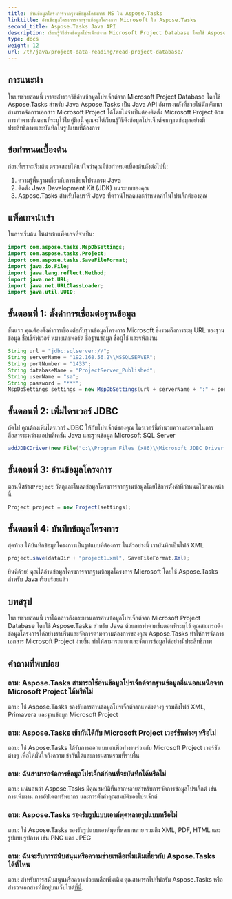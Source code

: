 ```yaml
---
title: อ่านข้อมูลโครงการจากฐานข้อมูลโครงการ MS ใน Aspose.Tasks
linktitle: อ่านข้อมูลโครงการจากฐานข้อมูลโครงการ Microsoft ใน Aspose.Tasks
second_title: Aspose.Tasks Java API
description: เรียนรู้วิธีอ่านข้อมูลโปรเจ็กต์จาก Microsoft Project Database โดยใช้ Aspose.Tasks สำหรับ Java คำแนะนำทีละขั้นตอนพร้อมตัวอย่างโค้ด
type: docs
weight: 12
url: /th/java/project-data-reading/read-project-database/
---
```

## การแนะนำ
ในบทช่วยสอนนี้ เราจะสำรวจวิธีอ่านข้อมูลโปรเจ็กต์จาก Microsoft Project Database โดยใช้ Aspose.Tasks สำหรับ Java Aspose.Tasks เป็น Java API อันทรงพลังที่ช่วยให้นักพัฒนาสามารถจัดการเอกสาร Microsoft Project ได้โดยไม่จำเป็นต้องติดตั้ง Microsoft Project ด้วยการทำตามขั้นตอนที่ระบุไว้ในคู่มือนี้ คุณจะได้เรียนรู้วิธีดึงข้อมูลโปรเจ็กต์จากฐานข้อมูลอย่างมีประสิทธิภาพและบันทึกในรูปแบบที่ต้องการ
## ข้อกำหนดเบื้องต้น
ก่อนที่เราจะเริ่มต้น ตรวจสอบให้แน่ใจว่าคุณมีข้อกำหนดเบื้องต้นดังต่อไปนี้:
1. ความรู้พื้นฐานเกี่ยวกับการเขียนโปรแกรม Java
2. ติดตั้ง Java Development Kit (JDK) บนระบบของคุณ
3. Aspose.Tasks สำหรับไลบรารี Java ที่ดาวน์โหลดและกำหนดค่าในโปรเจ็กต์ของคุณ

## แพ็คเกจนำเข้า
ในการเริ่มต้น ให้นำเข้าแพ็คเกจที่จำเป็น:
```java
import com.aspose.tasks.MspDbSettings;
import com.aspose.tasks.Project;
import com.aspose.tasks.SaveFileFormat;
import java.io.File;
import java.lang.reflect.Method;
import java.net.URL;
import java.net.URLClassLoader;
import java.util.UUID;
```
## ขั้นตอนที่ 1: ตั้งค่าการเชื่อมต่อฐานข้อมูล
ขั้นแรก คุณต้องตั้งค่าการเชื่อมต่อกับฐานข้อมูลโครงการ Microsoft ซึ่งรวมถึงการระบุ URL ของฐานข้อมูล ชื่อเซิร์ฟเวอร์ หมายเลขพอร์ต ชื่อฐานข้อมูล ชื่อผู้ใช้ และรหัสผ่าน
```java
String url = "jdbc:sqlserver://";
String serverName = "192.168.56.2\\MSSQLSERVER";
String portNumber = "1433";
String databaseName = "ProjectServer_Published";
String userName = "sa";
String password = "***";
MspDbSettings settings = new MspDbSettings(url + serverName + ":" + portNumber + ";databaseName=" + databaseName + ";user=" + userName + ";password=" + password);
```
## ขั้นตอนที่ 2: เพิ่มไดรเวอร์ JDBC
ถัดไป คุณต้องเพิ่มไดรเวอร์ JDBC ให้กับโปรเจ็กต์ของคุณ ไดรเวอร์นี้อำนวยความสะดวกในการสื่อสารระหว่างแอปพลิเคชัน Java และฐานข้อมูล Microsoft SQL Server
```java
addJDBCDriver(new File("c:\\Program Files (x86)\\Microsoft JDBC Driver 4.0 for SQL Server\\sqljdbc_4.0\\enu\\sqljdbc4.jar"));
```
## ขั้นตอนที่ 3: อ่านข้อมูลโครงการ
 ตอนนี้สร้าง`Project` วัตถุและโหลดข้อมูลโครงการจากฐานข้อมูลโดยใช้การตั้งค่าที่กำหนดไว้ก่อนหน้านี้
```java
Project project = new Project(settings);
```
## ขั้นตอนที่ 4: บันทึกข้อมูลโครงการ
สุดท้าย ให้บันทึกข้อมูลโครงการเป็นรูปแบบที่ต้องการ ในตัวอย่างนี้ เราบันทึกเป็นไฟล์ XML
```java
project.save(dataDir + "project1.xml", SaveFileFormat.Xml);
```
ยินดีด้วย! คุณได้อ่านข้อมูลโครงการจากฐานข้อมูลโครงการ Microsoft โดยใช้ Aspose.Tasks สำหรับ Java เรียบร้อยแล้ว

## บทสรุป
ในบทช่วยสอนนี้ เราได้กล่าวถึงกระบวนการอ่านข้อมูลโปรเจ็กต์จาก Microsoft Project Database โดยใช้ Aspose.Tasks สำหรับ Java ด้วยการทำตามขั้นตอนที่ระบุไว้ คุณสามารถดึงข้อมูลโครงการได้อย่างราบรื่นและจัดการตามความต้องการของคุณ Aspose.Tasks ทำให้การจัดการเอกสาร Microsoft Project ง่ายขึ้น ทำให้สามารถแยกและจัดการข้อมูลได้อย่างมีประสิทธิภาพ
## คำถามที่พบบ่อย
### ถาม: Aspose.Tasks สามารถใช้อ่านข้อมูลโปรเจ็กต์จากฐานข้อมูลอื่นนอกเหนือจาก Microsoft Project ได้หรือไม่
ตอบ: ใช่ Aspose.Tasks รองรับการอ่านข้อมูลโปรเจ็กต์จากแหล่งต่างๆ รวมถึงไฟล์ XML, Primavera และฐานข้อมูล Microsoft Project
### ถาม: Aspose.Tasks เข้ากันได้กับ Microsoft Project เวอร์ชันต่างๆ หรือไม่
ตอบ: ใช่ Aspose.Tasks ได้รับการออกแบบมาเพื่อทำงานร่วมกับ Microsoft Project เวอร์ชันต่างๆ เพื่อให้มั่นใจถึงความเข้ากันได้และการผสานรวมที่ราบรื่น
### ถาม: ฉันสามารถจัดการข้อมูลโปรเจ็กต์ก่อนที่จะบันทึกได้หรือไม่
ตอบ: แน่นอนว่า Aspose.Tasks มีคุณสมบัติที่หลากหลายสำหรับการจัดการข้อมูลโปรเจ็กต์ เช่น การเพิ่มงาน การอัปเดตทรัพยากร และการตั้งค่าคุณสมบัติของโปรเจ็กต์
### ถาม: Aspose.Tasks รองรับรูปแบบเอาต์พุตหลายรูปแบบหรือไม่
ตอบ: ใช่ Aspose.Tasks รองรับรูปแบบเอาต์พุตที่หลากหลาย รวมถึง XML, PDF, HTML และรูปแบบรูปภาพ เช่น PNG และ JPEG
### ถาม: ฉันจะรับการสนับสนุนหรือความช่วยเหลือเพิ่มเติมเกี่ยวกับ Aspose.Tasks ได้ที่ไหน
 ตอบ: สำหรับการสนับสนุนหรือความช่วยเหลือเพิ่มเติม คุณสามารถไปที่ฟอรัม Aspose.Tasks หรือสำรวจเอกสารที่มีอยู่บนเว็บไซต์[ที่นี่](https://forum.aspose.com/c/tasks/15).
